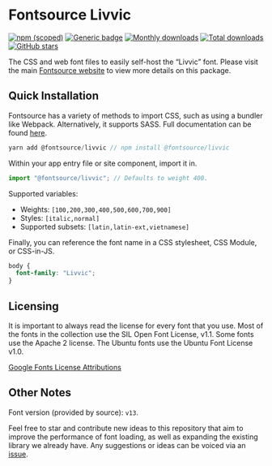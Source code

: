 # Fontsource Livvic

[![npm (scoped)](https://img.shields.io/npm/v/@fontsource/livvic?color=brightgreen)](https://www.npmjs.com/package/@fontsource/livvic) [![Generic badge](https://img.shields.io/badge/fontsource-passing-brightgreen)](https://github.com/fontsource/fontsource) [![Monthly downloads](https://badgen.net/npm/dm/@fontsource/livvic)](https://github.com/fontsource/fontsource) [![Total downloads](https://badgen.net/npm/dt/@fontsource/livvic)](https://github.com/fontsource/fontsource) [![GitHub stars](https://img.shields.io/github/stars/fontsource/fontsource.svg?style=social&label=Star)](https://github.com/fontsource/fontsource/stargazers)

The CSS and web font files to easily self-host the “Livvic” font. Please visit the main [Fontsource website](https://fontsource.org/fonts/livvic) to view more details on this package.

## Quick Installation

Fontsource has a variety of methods to import CSS, such as using a bundler like Webpack. Alternatively, it supports SASS. Full documentation can be found [here](https://fontsource.org/docs/introduction).

```javascript
yarn add @fontsource/livvic // npm install @fontsource/livvic
```

Within your app entry file or site component, import it in.

```javascript
import "@fontsource/livvic"; // Defaults to weight 400.
```

Supported variables:

- Weights: `[100,200,300,400,500,600,700,900]`
- Styles: `[italic,normal]`
- Supported subsets: `[latin,latin-ext,vietnamese]`

Finally, you can reference the font name in a CSS stylesheet, CSS Module, or CSS-in-JS.

```css
body {
  font-family: "Livvic";
}
```

## Licensing

It is important to always read the license for every font that you use.
Most of the fonts in the collection use the SIL Open Font License, v1.1. Some fonts use the Apache 2 license. The Ubuntu fonts use the Ubuntu Font License v1.0.

[Google Fonts License Attributions](https://fonts.google.com/attribution)

## Other Notes

Font version (provided by source): `v13`.

Feel free to star and contribute new ideas to this repository that aim to improve the performance of font loading, as well as expanding the existing library we already have. Any suggestions or ideas can be voiced via an [issue](https://github.com/fontsource/fontsource/issues).
